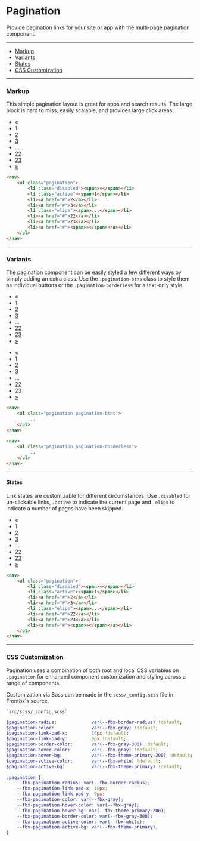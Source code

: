 # Pagination

Provide pagination links for your site or app with the multi-page pagination component.

---

*   [Markup](#markup)
*   [Variants](#variants)
*   [States](#states)
*   [CSS Customization](#css-customization)

---

### Markup

This simple pagination layout is great for apps and search results. The large block is hard to miss, easily scalable, and provides large click areas.

<div class="fbx-snippet-demo">
    <div class="container-fuid"> 
        <nav>
            <ul class="pagination">
                <li class="disabled"><span>«</span></li>
                <li class="active"><span>1</span></li>
                <li><a href="#">2</a></li>
                <li><a href="#">3</a></li>
                <li class="elips"><span>...</span></li>
                <li><a href="#">22</a></li>
                <li><a href="#">23</a></li>
                <li><a href="#"><span>»</span></a></li>
            </ul>
        </nav>
    </div>
</div>

```html
<nav>
    <ul class="pagination">
        <li class="disabled"><span>«</span></li>
        <li class="active"><span>1</span></li>
        <li><a href="#">2</a></li>
        <li><a href="#">3</a></li>
        <li class="elips"><span>...</span></li>
        <li><a href="#">22</a></li>
        <li><a href="#">23</a></li>
        <li><a href="#"><span>»</span></a></li>
    </ul>
</nav>
```

---

### Variants

The pagination component can be easily styled a few different ways by simply adding an extra class. Use the `.pagination-btns` class to style them as individual buttons or the `.pagination-borderless` for a text-only style.

<div class="fbx-snippet-demo">
    <div class="container-fuid"> 
        <nav>
            <ul class="pagination pagination-btns">
                <li class="disabled"><span>«</span></li>
                <li class="active"><span>1</span></li>
                <li><a href="#">2</a></li>
                <li><a href="#">3</a></li>
                <li class="elips"><span>...</span></li>
                <li><a href="#">22</a></li>
                <li><a href="#">23</a></li>
                <li><a href="#"><span>»</span></a></li>
            </ul>
        </nav>
        <nav>
            <ul class="pagination pagination-borderless">
                <li class="disabled"><span>«</span></li>
                <li class="active"><span>1</span></li>
                <li><a href="#">2</a></li>
                <li><a href="#">3</a></li>
                <li class="elips"><span>...</span></li>
                <li><a href="#">22</a></li>
                <li><a href="#">23</a></li>
                <li><a href="#"><span>»</span></a></li>
            </ul>
        </nav>
    </div>
</div>

```html
<nav>
    <ul class="pagination pagination-btns">
        ...
    </ul>
</nav>
    
<nav>
    <ul class="pagination pagination-borderless">
        ...
    </ul>
</nav>
```
---

#### States

Link states are customizable for different circumstances. Use `.disabled` for un-clickable links, `.active` to indicate the current page and `.elips` to indicate a number of pages have been skipped.

<div class="fbx-snippet-demo">
    <div class="container-fuid"> 
        <nav>
            <ul class="pagination">
                <li class="disabled"><span>«</span></li>
                <li class="active"><span>1</span></li>
                <li><a href="#">2</a></li>
                <li><a href="#">3</a></li>
                <li class="elips"><span>...</span></li>
                <li><a href="#">22</a></li>
                <li><a href="#">23</a></li>
                <li><a href="#"><span>»</span></a></li>
            </ul>
        </nav>
    </div>
</div>

```html
<nav>
    <ul class="pagination">
        <li class="disabled"><span>«</span></li>
        <li class="active"><span>1</span></li>
        <li><a href="#">2</a></li>
        <li><a href="#">3</a></li>
        <li class="elips"><span>...</span></li>
        <li><a href="#">22</a></li>
        <li><a href="#">23</a></li>
        <li><a href="#"><span>»</span></a></li>
    </ul>
</nav>
```

---

### CSS Customization

Pagination uses a combination of both root and local CSS variables on `.pagination` for enhanced component customization and styling across a range of components.

Customization via Sass can be made in the `scss/_config.scss` file in Frontbx's source.

```file-path
`src/scss/_config.scss`
```
```sass
$pagination-radius:             var(--fbx-border-radius) !default;
$pagination-color:              var(--fbx-gray) !default;
$pagination-link-pad-x:         16px !default;
$pagination-link-pad-y:         9px !default;
$pagination-border-color:       var(--fbx-gray-300) !default;
$pagination-hover-color:        var(--fbx-gray) !default;
$pagination-hover-bg:           var(--fbx-theme-primary-200) !default;
$pagination-active-color:       var(--fbx-white) !default;
$pagination-active-bg:          var(--fbx-theme-primary) !default;
```

```css
.pagination {
    --fbx-pagination-radius: var(--fbx-border-radius);
    --fbx-pagination-link-pad-x: 16px;
    --fbx-pagination-link-pad-y: 9px;
    --fbx-pagination-color: var(--fbx-gray);
    --fbx-pagination-hover-color: var(--fbx-gray);
    --fbx-pagination-hover-bg: var(--fbx-theme-primary-200);
    --fbx-pagination-border-color: var(--fbx-gray-300);
    --fbx-pagination-active-color: var(--fbx-white);
    --fbx-pagination-active-bg: var(--fbx-theme-primary);
}
```
